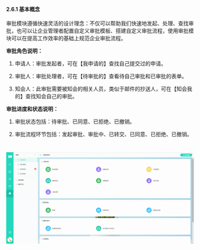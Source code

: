 #### 2.6.1 基本概念

审批模块遵循快速灵活的设计理念：不仅可以帮助我们快速地发起、处理、查找审批，也可以让企业管理者配置自定义审批模板、搭建自定义审批流程，使用审批模块可以在提高工作效率的基础上规范企业审批流程。

**审批角色说明：**

1) 申请人：审批发起者，可在【我申请的】查找自己提交过的申请。

2) 审批人：审批处理者，可在【待审批的】查看待自己审批和已审批的表单。

3) 知会人：此审批需要被知会的相关人员，类似于邮件的抄送人，可在【知会我的】查找知会自己的审批。

**审批进度和状态说明：**

1) 审批状态包括：待审批、已同意、已拒绝、已撤销。

2) 审批流程环节包括：发起审批、审批中、已转交、已同意、已拒绝、已撤销。

# ![](/assets/2.6审批.png)

